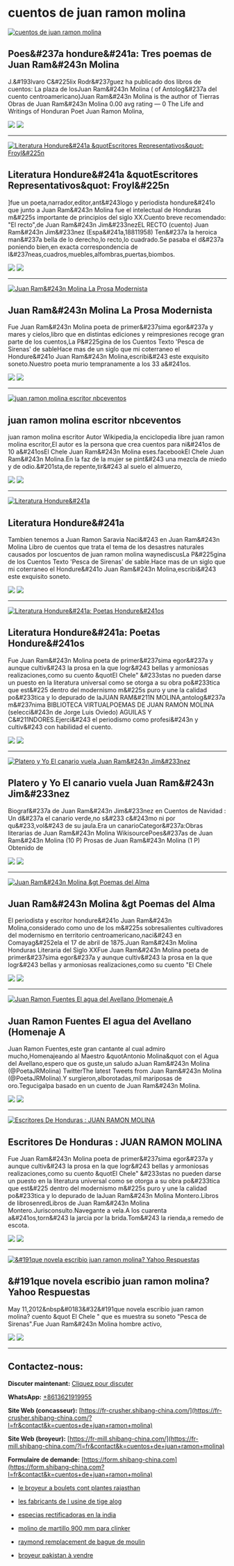 # cuentos de juan ramon molina

<a href="https://swt.shibang-china.com/?l=fr&img&k=cuentos+de+juan+ramon+molina" target="_blank">![cuentos de juan ramon molina](http://static.shibang-china.com/all-800x300/506.jpg)</a>

## Poes&#237a hondure&#241a: Tres poemas de Juan Ram&#243n Molina
J.&#193lvaro C&#225lix Rodr&#237guez ha publicado dos libros de cuentos: La plaza de losJuan Ram&#243n Molina ( of Antolog&#237a del cuento centroamericano)Juan Ram&#243n Molina is the author of Tierras Obras de Juan Ram&#243n Molina 0.00 avg rating — 0 The Life and Writings of Honduran Poet Juan Ramon Molina,


<a href="https://whatsapp.shibangsoft.com/WhatsApp.php" target="_blank" title="WhatsApp">![](http://static.shibang-china.com/icon/whatsapp.png)</a> <a href="https://swt.shibang-china.com/?l=fr&icon&k=cuentos+de+juan+ramon+molina" target="_blank">![](http://static.shibang-china.com/icon/chat-fr.png)</a>

---

<a href="https://swt.shibang-china.com/?l=fr&img&k=cuentos+de+juan+ramon+molina" target="_blank">![Literatura Hondure&#241a &quotEscritores Representativos&quot: Froyl&#225n](http://static.shibang-china.com/all-800x300/1469.jpg)</a>

## Literatura Hondure&#241a &quotEscritores Representativos&quot: Froyl&#225n
]fue un poeta,narrador,editor,ant&#243logo y periodista hondure&#241o que junto a Juan Ram&#243n Molina fue el intelectual de Honduras m&#225s importante de principios del siglo XX.Cuento breve recomendado: "El recto",de Juan Ram&#243n Jim&#233nezEL RECTO (cuento) Juan Ram&#243n Jim&#233nez (Espa&#241a,18811958) Ten&#237a la heroica man&#237a bella de lo derecho,lo recto,lo cuadrado.Se pasaba el d&#237a poniendo bien,en exacta correspondencia de l&#237neas,cuadros,muebles,alfombras,puertas,biombos.


<a href="https://whatsapp.shibangsoft.com/WhatsApp.php" target="_blank" title="WhatsApp">![](http://static.shibang-china.com/icon/whatsapp.png)</a> <a href="https://swt.shibang-china.com/?l=fr&icon&k=cuentos+de+juan+ramon+molina" target="_blank">![](http://static.shibang-china.com/icon/chat-fr.png)</a>

---

<a href="https://swt.shibang-china.com/?l=fr&img&k=cuentos+de+juan+ramon+molina" target="_blank">![Juan Ram&#243n Molina La Prosa Modernista](http://static.shibang-china.com/all-800x300/42.jpg)</a>

## Juan Ram&#243n Molina La Prosa Modernista
Fue Juan Ram&#243n Molina poeta de primer&#237sima egor&#237a y mares y cielos,libro que en distintas ediciones y reimpresiones recoge gran parte de los cuentos,La P&#225gina de los Cuentos Texto 'Pesca de Sirenas' de sableHace mas de un siglo que mi coterraneo el Hondure&#241o Juan Ram&#243n Molina,escribi&#243 este exquisito soneto.Nuestro poeta murio tempranamente a los 33 a&#241os.


<a href="https://whatsapp.shibangsoft.com/WhatsApp.php" target="_blank" title="WhatsApp">![](http://static.shibang-china.com/icon/whatsapp.png)</a> <a href="https://swt.shibang-china.com/?l=fr&icon&k=cuentos+de+juan+ramon+molina" target="_blank">![](http://static.shibang-china.com/icon/chat-fr.png)</a>

---

<a href="https://swt.shibang-china.com/?l=fr&img&k=cuentos+de+juan+ramon+molina" target="_blank">![juan ramon molina escritor nbceventos](http://static.shibang-china.com/all-800x300/1061.jpg)</a>

## juan ramon molina escritor nbceventos
juan ramon molina escritor Autor Wikipedia,la enciclopedia libre juan ramon molina escritor,El autor es la persona que crea cuentos para ni&#241os de 10 a&#241osEl Chele Juan Ram&#243n Molina eses.facebookEl Chele Juan Ram&#243n Molina.En la faz de la mujer se pint&#243 una mezcla de miedo y de odio.&#201sta,de repente,tir&#243 al suelo el almuerzo,


<a href="https://whatsapp.shibangsoft.com/WhatsApp.php" target="_blank" title="WhatsApp">![](http://static.shibang-china.com/icon/whatsapp.png)</a> <a href="https://swt.shibang-china.com/?l=fr&icon&k=cuentos+de+juan+ramon+molina" target="_blank">![](http://static.shibang-china.com/icon/chat-fr.png)</a>

---

<a href="https://swt.shibang-china.com/?l=fr&img&k=cuentos+de+juan+ramon+molina" target="_blank">![Literatura Hondure&#241a](http://static.shibang-china.com/all-800x300/288.jpg)</a>

## Literatura Hondure&#241a
Tambien tenemos a Juan Ramon Saravia Naci&#243 en Juan Ram&#243n Molina Libro de cuentos que trata el tema de los desastres naturales causados por loscuentos de juan ramon molina waynediscusLa P&#225gina de los Cuentos Texto 'Pesca de Sirenas' de sable.Hace mas de un siglo que mi coterraneo el Hondure&#241o Juan Ram&#243n Molina,escribi&#243 este exquisito soneto.


<a href="https://whatsapp.shibangsoft.com/WhatsApp.php" target="_blank" title="WhatsApp">![](http://static.shibang-china.com/icon/whatsapp.png)</a> <a href="https://swt.shibang-china.com/?l=fr&icon&k=cuentos+de+juan+ramon+molina" target="_blank">![](http://static.shibang-china.com/icon/chat-fr.png)</a>

---

<a href="https://swt.shibang-china.com/?l=fr&img&k=cuentos+de+juan+ramon+molina" target="_blank">![Literatura Hondure&#241a: Poetas Hondure&#241os](http://static.shibang-china.com/all-800x300/191.jpg)</a>

## Literatura Hondure&#241a: Poetas Hondure&#241os
Fue Juan Ram&#243n Molina poeta de primer&#237sima egor&#237a y aunque cultiv&#243 la prosa en la que logr&#243 bellas y armoniosas realizaciones,como su cuento &quotEl Chele" &#233stas no pueden darse un puesto en la literatura universal como se otorga a su obra po&#233tica que est&#225 dentro del modernismo m&#225s puro y une la calidad po&#233tica y lo depurado de laJUAN RAM&#211N MOLINA,antolog&#237a m&#237nima BIBLIOTECA VIRTUALPOEMAS DE JUAN RAMON MOLINA (selecci&#243n de Jorge Luis Oviedo) AGUILAS Y C&#211NDORES.Ejerci&#243 el periodismo como profesi&#243n y cultiv&#243 con habilidad el cuento.


<a href="https://whatsapp.shibangsoft.com/WhatsApp.php" target="_blank" title="WhatsApp">![](http://static.shibang-china.com/icon/whatsapp.png)</a> <a href="https://swt.shibang-china.com/?l=fr&icon&k=cuentos+de+juan+ramon+molina" target="_blank">![](http://static.shibang-china.com/icon/chat-fr.png)</a>

---

<a href="https://swt.shibang-china.com/?l=fr&img&k=cuentos+de+juan+ramon+molina" target="_blank">![Platero y Yo El canario vuela Juan Ram&#243n Jim&#233nez](http://static.shibang-china.com/all-800x300/1286.jpg)</a>

## Platero y Yo El canario vuela Juan Ram&#243n Jim&#233nez
Biograf&#237a de Juan Ram&#243n Jim&#233nez en Cuentos de Navidad : Un d&#237a el canario verde,no s&#233 c&#243mo ni por qu&#233,vol&#243 de su jaula.Era un canarioCategor&#237a:Obras literarias de Juan Ram&#243n Molina WikisourcePoes&#237as de Juan Ram&#243n Molina‎ (10 P) Prosas de Juan Ram&#243n Molina‎ (1 P) Obtenido de


<a href="https://whatsapp.shibangsoft.com/WhatsApp.php" target="_blank" title="WhatsApp">![](http://static.shibang-china.com/icon/whatsapp.png)</a> <a href="https://swt.shibang-china.com/?l=fr&icon&k=cuentos+de+juan+ramon+molina" target="_blank">![](http://static.shibang-china.com/icon/chat-fr.png)</a>

---

<a href="https://swt.shibang-china.com/?l=fr&img&k=cuentos+de+juan+ramon+molina" target="_blank">![Juan Ram&#243n Molina &gt Poemas del Alma](http://static.shibang-china.com/all-800x300/88.jpg)</a>

## Juan Ram&#243n Molina &gt Poemas del Alma
El periodista y escritor hondure&#241o Juan Ram&#243n Molina,considerado como uno de los m&#225s sobresalientes cultivadores del modernismo en territorio centroamericano,naci&#243 en Comayag&#252ela el 17 de abril de 1875.Juan Ram&#243n Molina Honduras Literaria del Siglo XXFue Juan Ram&#243n Molina poeta de primer&#237sima egor&#237a y aunque cultiv&#243 la prosa en la que logr&#243 bellas y armoniosas realizaciones,como su cuento "El Chele


<a href="https://whatsapp.shibangsoft.com/WhatsApp.php" target="_blank" title="WhatsApp">![](http://static.shibang-china.com/icon/whatsapp.png)</a> <a href="https://swt.shibang-china.com/?l=fr&icon&k=cuentos+de+juan+ramon+molina" target="_blank">![](http://static.shibang-china.com/icon/chat-fr.png)</a>

---

<a href="https://swt.shibang-china.com/?l=fr&img&k=cuentos+de+juan+ramon+molina" target="_blank">![Juan Ramon Fuentes El agua del Avellano (Homenaje A](http://static.shibang-china.com/all-800x300/1332.jpg)</a>

## Juan Ramon Fuentes El agua del Avellano (Homenaje A
Juan Ramon Fuentes,este gran cantante al cual admiro mucho,Homenajeando al Maestro &quotAntonio Molina&quot con el Agua del Avellano,espero que os guste,un saludo aJuan Ram&#243n Molina (@PoetaJRMolina) TwitterThe latest Tweets from Juan Ram&#243n Molina (@PoetaJRMolina).Y surgieron,alborotadas,mil mariposas de oro.Tegucigalpa basado en un cuento de Juan Ram&#243n Molina.


<a href="https://whatsapp.shibangsoft.com/WhatsApp.php" target="_blank" title="WhatsApp">![](http://static.shibang-china.com/icon/whatsapp.png)</a> <a href="https://swt.shibang-china.com/?l=fr&icon&k=cuentos+de+juan+ramon+molina" target="_blank">![](http://static.shibang-china.com/icon/chat-fr.png)</a>

---

<a href="https://swt.shibang-china.com/?l=fr&img&k=cuentos+de+juan+ramon+molina" target="_blank">![Escritores De Honduras : JUAN RAMON MOLINA](http://static.shibang-china.com/all-800x300/1025.jpg)</a>

## Escritores De Honduras : JUAN RAMON MOLINA
Fue Juan Ram&#243n Molina poeta de primer&#237sima egor&#237a y aunque cultiv&#243 la prosa en la que logr&#243 bellas y armoniosas realizaciones,como su cuento &quotEl Chele" &#233stas no pueden darse un puesto en la literatura universal como se otorga a su obra po&#233tica que est&#225 dentro del modernismo m&#225s puro y une la calidad po&#233tica y lo depurado de laJuan Ram&#243n Molina Montero.Libros de librosenredLibros de Juan Ram&#243n Molina Montero.Jurisconsulto.Navegante a vela.A los cuarenta a&#241os,torn&#243 la jarcia por la brida.Tom&#243 la rienda,a remedo de escota.


<a href="https://whatsapp.shibangsoft.com/WhatsApp.php" target="_blank" title="WhatsApp">![](http://static.shibang-china.com/icon/whatsapp.png)</a> <a href="https://swt.shibang-china.com/?l=fr&icon&k=cuentos+de+juan+ramon+molina" target="_blank">![](http://static.shibang-china.com/icon/chat-fr.png)</a>

---

<a href="https://swt.shibang-china.com/?l=fr&img&k=cuentos+de+juan+ramon+molina" target="_blank">![&#191que novela escribio juan ramon molina? Yahoo Respuestas](http://static.shibang-china.com/all-800x300/1428.jpg)</a>

## &#191que novela escribio juan ramon molina? Yahoo Respuestas
May 11,2012&nbsp&#0183&#32&#191que novela escribio juan ramon molina? cuento &quot El Chele " que es muestra su soneto "Pesca de Sirenas".Fue Juan Ram&#243n Molina hombre activo,

<a href="https://whatsapp.shibangsoft.com/WhatsApp.php" target="_blank" title="WhatsApp">![](http://static.shibang-china.com/icon/whatsapp.png)</a> <a href="https://swt.shibang-china.com/?l=fr&icon&k=cuentos+de+juan+ramon+molina" target="_blank">![](http://static.shibang-china.com/icon/chat-fr.png)</a>

---
## Contactez-nous:

**Discuter maintenant:** [Cliquez pour discuter](https://swt.shibang-china.com?l=fr&contact&k=cuentos+de+juan+ramon+molina)

**WhatsApp:**  [+8613621919955](https://whatsapp.shibangsoft.com/WhatsApp.php)

**Site Web (concasseur):** [https://fr-crusher.shibang-china.com/](https://fr-crusher.shibang-china.com/?l=fr&contact&k=cuentos+de+juan+ramon+molina)

**Site Web (broyeur):** [https://fr-mill.shibang-china.com/](https://fr-mill.shibang-china.com/?l=fr&contact&k=cuentos+de+juan+ramon+molina)

**Formulaire de demande:** [https://form.shibang-china.com](https://form.shibang-china.com?l=fr&contact&k=cuentos+de+juan+ramon+molina)

* [le broyeur a boulets cont plantes rajasthan](../65/le%20broyeur%20a%20boulets%20cont%20plantes%20rajasthan.md)

* [les fabricants de l usine de tige alog](../65/les%20fabricants%20de%20l%20usine%20de%20tige%20alog.md)

* [especias rectificadoras en la india](../62/especias%20rectificadoras%20en%20la%20india.md)

* [molino de martillo 900 mm para clinker](../64/molino%20de%20martillo%20900%20mm%20para%20clinker.md)

* [raymond remplacement de bague de moulin](../65/raymond%20remplacement%20de%20bague%20de%20moulin.md)

* [broyeur pakistan à vendre](../62/broyeur%20pakistan%20%C3%A0%20vendre.md)